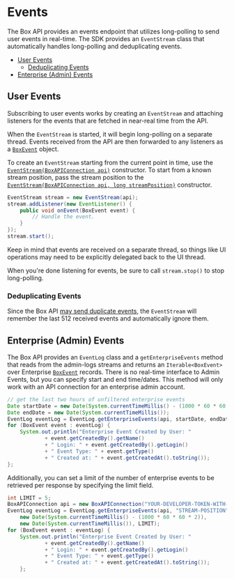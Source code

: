 Events
===========

The Box API provides an events endpoint that utilizes long-polling to send user
events in real-time. The SDK provides an `EventStream` class that automatically
handles long-polling and deduplicating events.

<!-- START doctoc generated TOC please keep comment here to allow auto update -->
<!-- DON'T EDIT THIS SECTION, INSTEAD RE-RUN doctoc TO UPDATE -->


- [User Events](#user-events)
  - [Deduplicating Events](#deduplicating-events)
- [Enterprise (Admin) Events](#enterprise-admin-events)

<!-- END doctoc generated TOC please keep comment here to allow auto update -->

User Events
-----------

Subscribing to user events works by creating an `EventStream` and attaching
listeners for the events that are fetched in near-real time from the API.

When the `EventStream` is started, it will begin long-polling on a separate
thread. Events received from the API are then forwarded to any listeners as a
[`BoxEvent`][box-event] object.

To create an `EventStream` starting from the current point in time, use
the [`EventStream(BoxAPIConnection api)`][event-stream] constructor.  To
start from a known stream position, pass the stream position to the
[`EventStream(BoxAPIConnection api, long streamPosition)`][event-stream-position]
constructor.

<!-- sample options_events -->
```java
EventStream stream = new EventStream(api);
stream.addListener(new EventListener() {
    public void onEvent(BoxEvent event) {
        // Handle the event.
    }
});
stream.start();
```

Keep in mind that events are received on a separate thread, so things like UI
operations may need to be explicitly delegated back to the UI thread.

When you're done listening for events, be sure to call `stream.stop()` to stop
long-polling.

[event-stream]: http://opensource.box.com/box-java-sdk/javadoc/com/box/sdk/EventStream.html#EventStream-com.box.sdk.BoxAPIConnection-
[event-stream-position]: http://opensource.box.com/box-java-sdk/javadoc/com/box/sdk/EventStream.html#EventStream-com.box.sdk.BoxAPIConnection-long-
[box-event]: http://opensource.box.com/box-java-sdk/javadoc/com/box/sdk/BoxEvent.html

### Deduplicating Events

Since the Box API [may send duplicate events](https://developers.box.com/docs/#events),
the `EventStream` will remember the last 512 received events and automatically
ignore them.

Enterprise (Admin) Events
-------------------------

The Box API provides an `EventLog` class and a `getEnterpriseEvents` method
that reads from the admin-logs streams and returns an `Iterable<BoxEvent>` over
Enterprise [`BoxEvent`][box-event] records.  There is no real-time interface
to Admin Events, but you can specify start and end time/dates. This method
will only work with an API connection for an enterprise admin account.

<!-- sample options_events enterprise -->
```java
// get the last two hours of unfiltered enterprise events
Date startDate = new Date(System.currentTimeMillis() - (1000 * 60 * 60 * 2));
Date endDate = new Date(System.currentTimeMillis());
EventLog eventLog = EventLog.getEnterpriseEvents(api, startDate, endDate);
for (BoxEvent event : eventLog) {
    System.out.println("Enterprise Event Created by User: "
            + event.getCreatedBy().getName()
            + " Login: " + event.getCreatedBy().getLogin()
            + " Event Type: " + event.getType()
            + " Created at: " + event.getCreatedAt().toString());
};
```

Additionally, you can set a limit of the number of enterprise events to be retrieved per response by specifying the
limit field.

```java
int LIMIT = 5;
BoxAPIConnection api = new BoxAPIConnection("YOUR-DEVELOPER-TOKEN-WITH-ADMIN-ACCESS");
EventLog eventLog = EventLog.getEnterpriseEvents(api, "STREAM-POSITION"
    new Date(System.currentTimeMillis() - (1000 * 60 * 60 * 2)),
    new Date(System.currentTimeMillis()), LIMIT);
for (BoxEvent event : eventLog) {
    System.out.println("Enterprise Event Created by User: "
            + event.getCreatedBy().getName()
            + " Login: " + event.getCreatedBy().getLogin()
            + " Event Type: " + event.getType()
            + " Created at: " + event.getCreatedAt().toString());
    };
```
